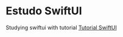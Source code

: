 # Estudo SwiftUI

Studying swiftui with tutorial [Tutorial SwiftUI](https://developer.apple.com/tutorials/swiftui/)
